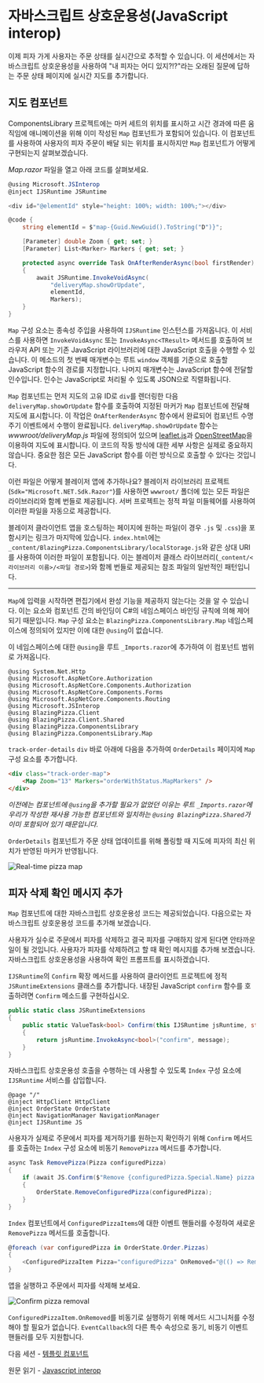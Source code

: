 # 자바스크립트 상호운용성(JavaScript interop)

이제 피자 가게 사용자는 주문 상태를 실시간으로 추적할 수 있습니다. 이 세션에서는 자바스크립트 상호운용성을 사용하여 "내 피자는 어디 있지?!?"라는 오래된 질문에 답하는 주문 상태 페이지에 실시간 지도를 추가합니다.

## 지도 컴포넌트

ComponentsLibrary 프로젝트에는 마커 세트의 위치를 표시하고 시간 경과에 따른 움직임에 애니메이션을 위해 이미 작성된 `Map` 컴포넌트가 포함되어 있습니다. 이 컴포넌트를 사용하여 사용자의 피자 주문이 배달 되는 위치를 표시하지만 `Map` 컴포넌트가 어떻게 구현되는지 살펴보겠습니다.

*Map.razor* 파일을 열고 아래 코드를 살펴보세요.

```csharp
@using Microsoft.JSInterop
@inject IJSRuntime JSRuntime

<div id="@elementId" style="height: 100%; width: 100%;"></div>

@code {
    string elementId = $"map-{Guid.NewGuid().ToString("D")}";

    [Parameter] double Zoom { get; set; }
    [Parameter] List<Marker> Markers { get; set; }

    protected async override Task OnAfterRenderAsync(bool firstRender)
    {
        await JSRuntime.InvokeVoidAsync(
            "deliveryMap.showOrUpdate",
            elementId,
            Markers);
    }
}
```

`Map` 구성 요소는 종속성 주입을 사용하여 `IJSRuntime` 인스턴스를 가져옵니다. 이 서비스를 사용하면 `InvokeVoidAsync` 또는 `InvokeAsync<TResult>` 메서드를 호출하여 브라우저 API 또는 기존 JavaScript 라이브러리에 대한 JavaScript 호출을 수행할 수 있습니다. 이 메소드의 첫 번째 매개변수는 루트 `window` 객체를 기준으로 호출할 JavaScript 함수의 경로를 지정합니다. 나머지 매개변수는 JavaScript 함수에 전달할 인수입니다. 인수는 JavaScript로 처리될 수 있도록 JSON으로 직렬화됩니다.

`Map` 컴포넌트는 먼저 지도의 고유 ID로 `div`를 렌더링한 다음 `deliveryMap.showOrUpdate` 함수를 호출하여 지정된 마커가 `Map` 컴포넌트에 전달해 지도에 표시합니다. 이 작업은 `OnAfterRenderAsync` 함수에서 완료되어 컴포넌트 수명 주기 이벤트에서 수행이 완료됩니다. `deliveryMap.showOrUpdate` 함수는 *wwwroot/deliveryMap.js* 파일에 정의되어 있으며 [leaflet.js](http://leafletjs.com)과 [OpenStreetMap](https://www.openstreetmap.org/)을 이용하여 지도에 표시합니다. 이 코드의 작동 방식에 대한 세부 사항은 실제로 중요하지 않습니다. 중요한 점은 모든 JavaScript 함수를 이런 방식으로 호출할 수 있다는 것입니다.

이런 파일은 어떻게 블레이저 앱에 추가하나요? 블레이저 라이브러리 프로젝트(`Sdk="Microsoft.NET.Sdk.Razor"`)를 사용하면 `wwwroot/` 폴더에 있는 모든 파일은 라이브러리와 함께 번들로 제공됩니다. 서버 프로젝트는 정적 파일 미들웨어를 사용하여 이러한 파일을 자동으로 제공합니다.

블레이저 클라이언트 앱을 호스팅하는 페이지에 원하는 파일(이 경우 `.js` 및 `.css`)을 포함시키는 링크가 마지막에 있습니다. `index.html`에는 `_content/BlazingPizza.ComponentsLibrary/localStorage.js`와 같은 상대 URI를 사용하여 이러한 파일이 포함됩니다. 이는 블레이저 클래스 라이브러리(`_content/<라이브러리 이름>/<파일 경로>`)와 함께 번들로 제공되는 참조 파일의 일반적인 패턴입니다.

---

`Map`에 입력을 시작하면 편집기에서 완성 기능을 제공하지 않는다는 것을 알 수 있습니다. 이는 요소와 컴포넌트 간의 바인딩이 C#의 네임스페이스 바인딩 규칙에 의해 제어되기 때문입니다. `Map` 구성 요소는 `BlazingPizza.ComponentsLibrary.Map` 네임스페이스에 정의되어 있지만 이에 대한 `@using`이 없습니다.

이 네임스페이스에 대한 `@using`을 루트 `_Imports.razor`에 추가하여 이 컴포넌트 범위로 가져옵니다.

```razor
@using System.Net.Http
@using Microsoft.AspNetCore.Authorization
@using Microsoft.AspNetCore.Components.Authorization
@using Microsoft.AspNetCore.Components.Forms
@using Microsoft.AspNetCore.Components.Routing
@using Microsoft.JSInterop
@using BlazingPizza.Client
@using BlazingPizza.Client.Shared
@using BlazingPizza.ComponentsLibrary
@using BlazingPizza.ComponentsLibrary.Map
```

`track-order-details` `div` 바로 아래에 다음을 추가하여 `OrderDetails` 페이지에 `Map` 구성 요소를 추가합니다.

```html
<div class="track-order-map">
    <Map Zoom="13" Markers="orderWithStatus.MapMarkers" />
</div>
```

*이전에는 컴포넌트에 `@using`을 추가할 필요가 없었던 이유는 루트 `_Imports.razor`에 우리가 작성한 재사용 가능한 컴포넌트와 일치하는 `@using BlazingPizza.Shared`가 이미 포함되어 있기 때문입니다.*

`OrderDetails` 컴포넌트가 주문 상태 업데이트를 위해 폴링할 때 지도에 피자의 최신 위치가 반영된 마커가 반영됩니다.

![Real-time pizza map](https://user-images.githubusercontent.com/1874516/51807322-6018b880-227d-11e9-89e5-ef75f03466b9.gif)

## 피자 삭제 확인 메시지 추가

`Map` 컴포넌트에 대한 자바스크립트 상호운용성 코드는 제공되었습니다. 다음으로는 자바스크립트 상호운용성 코드를 추가해 보겠습니다.

사용자가 실수로 주문에서 피자를 삭제하고 결국 피자를 구매하지 않게 된다면 안타까운 일이 될 것입니다. 사용자가 피자를 삭제하려고 할 때 확인 메시지를 추가해 보겠습니다. 자바스크립트 상호운용성을 사용하여 확인 프롬프트를 표시하겠습니다.

`IJSRuntime`의 `Confirm` 확장 메서드를 사용하여 클라이언트 프로젝트에 정적 `JSRuntimeExtensions` 클래스를 추가합니다. 내장된 JavaScript `confirm` 함수를 호출하려면 `Confirm` 메소드를 구현하십시오.

```csharp
public static class JSRuntimeExtensions
{
    public static ValueTask<bool> Confirm(this IJSRuntime jsRuntime, string message)
    {
        return jsRuntime.InvokeAsync<bool>("confirm", message);
    }
}
```

자바스크립트 상호운용성 호출을 수행하는 데 사용할 수 있도록 `Index` 구성 요소에 `IJSRuntime` 서비스를 삽입합니다.

```razor
@page "/"
@inject HttpClient HttpClient
@inject OrderState OrderState
@inject NavigationManager NavigationManager
@inject IJSRuntime JS
```

사용자가 실제로 주문에서 피자를 제거하기를 원하는지 확인하기 위해 `Confirm` 메서드를 호출하는 `Index` 구성 요소에 비동기 `RemovePizza` 메서드를 추가합니다.

```csharp
async Task RemovePizza(Pizza configuredPizza)
{
    if (await JS.Confirm($"Remove {configuredPizza.Special.Name} pizza from the order?"))
    {
        OrderState.RemoveConfiguredPizza(configuredPizza);
    }
}
```

`Index` 컴포넌트에서 `ConfiguredPizzaItems`에 대한 이벤트 핸들러를 수정하여 새로운 `RemovePizza` 메서드를 호출합니다.

```csharp
@foreach (var configuredPizza in OrderState.Order.Pizzas)
{
    <ConfiguredPizzaItem Pizza="configuredPizza" OnRemoved="@(() => RemovePizza(configuredPizza))" />
}
```

앱을 실행하고 주문에서 피자를 삭제해 보세요.

![Confirm pizza removal](https://user-images.githubusercontent.com/1874516/77243688-34b40400-6bca-11ea-9d1c-331fecc8e307.png)

`ConfiguredPizzaItem.OnRemoved`를 비동기로 실행하기 위해 메서드 시그니처를 수정해야 할 필요가 없습니다. `EventCallback`의 다른 특수 속성으로 동기, 비동기 이벤트 핸들러를 모두 지원합니다.

다음 세션 - [템플릿 컴포넌트](08-templated-components.md)

원문 읽기 - [Javascript interop](https://github.com/dotnet-presentations/blazor-workshop/blob/main/docs/07-javascript-interop.md)